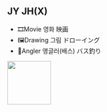 ## JY JH(X)

 - 🎞️Movie 영화 映画
 - 🖼️Drawing 그림 ドローイング
 - 🎣Angler 앵글러(배스) バス釣り

<img src="https://github.com/user-attachments/assets/4ee2348a-f8c1-49bf-a313-9cd540565358"  width="100" height="100"/>
